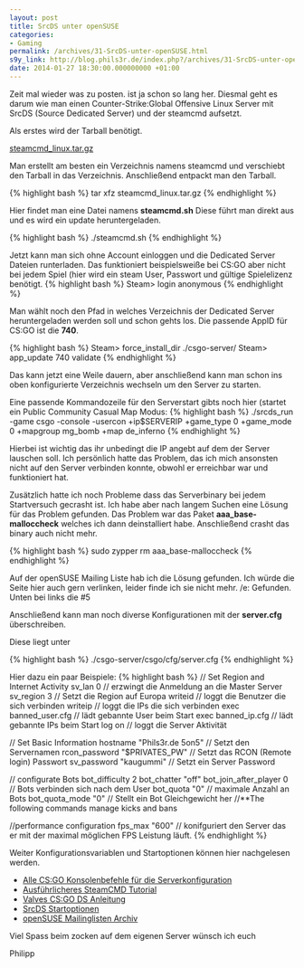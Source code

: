 ```yaml
---
layout: post
title: SrcDS unter openSUSE
categories:
- Gaming
permalink: /archives/31-SrcDS-unter-openSUSE.html
s9y_link: http://blog.phils3r.de/index.php?/archives/31-SrcDS-unter-openSUSE.html
date: 2014-01-27 18:30:00.000000000 +01:00
---
```

Zeit mal wieder was zu posten.
ist ja schon so lang her.
Diesmal geht es darum wie man einen Counter-Strike:Global Offensive Linux Server mit SrcDS (Source Dedicated Server) und der steamcmd aufsetzt.

Als erstes wird der Tarball benötigt.

[steamcmd_linux.tar.gz](http://media.steampowered.com/installer/steamcmd_linux.tar.gz)

Man erstellt am besten ein Verzeichnis namens steamcmd und verschiebt den Tarball in das Verzeichnis.
Anschließend entpackt man den Tarball.

{% highlight bash %}
tar xfz steamcmd_linux.tar.gz
{% endhighlight %}

Hier findet man eine Datei namens **steamcmd.sh**
Diese führt man direkt aus und es wird ein update heruntergeladen.

{% highlight bash %}
./steamcmd.sh
{% endhighlight %}

Jetzt kann man sich ohne Account einloggen und die Dedicated Server Dateien runterladen. Das funktioniert beispielsweiße bei CS:GO aber nicht bei jedem Spiel (hier wird ein steam User, Passwort und gültige Spielelizenz benötigt.
{% highlight bash %}
Steam> login anonymous
{% endhighlight %}

Man wählt noch den Pfad in welches Verzeichnis der Dedicated Server heruntergeladen werden soll und schon gehts los.
Die passende AppID für CS:GO ist die **740**.

{% highlight bash %}
Steam> force_install_dir ./csgo-server/
Steam> app_update 740 validate
{% endhighlight %}

Das kann jetzt eine Weile dauern, aber anschließend kann man schon ins oben konfigurierte Verzeichnis wechseln um den Server zu starten.

Eine passende Kommandozeile für den Serverstart gibts noch hier (startet ein Public Community Casual Map Modus:
{% highlight bash %}
./srcds_run -game csgo -console -usercon +ip$SERVERIP +game_type 0 +game_mode 0 +mapgroup mg_bomb +map de_inferno
{% endhighlight %}

Hierbei ist wichtig das ihr unbedingt die IP angebt auf dem der Server lauschen soll. Ich persönlich hatte das Problem, das ich mich ansonsten nicht auf den Server verbinden konnte, obwohl er erreichbar war und funktioniert hat.

Zusätzlich hatte ich noch Probleme dass das Serverbinary bei jedem Startversuch gecrasht ist. Ich habe aber nach langem Suchen eine Lösung für das Problem gefunden.
Das Problem war das Paket **aaa_base-malloccheck** welches ich dann deinstalliert habe. Anschließend crasht das binary auch nicht mehr.

{% highlight bash %}
sudo zypper rm aaa_base-malloccheck
{% endhighlight %}

Auf der openSUSE Mailing Liste hab ich die Lösung gefunden. Ich würde die Seite hier auch gern verlinken, leider finde ich sie nicht mehr.
/e: Gefunden. Unten bei links die #5

Anschließend kann man noch diverse Konfigurationen mit der **server.cfg** überschreiben.

Diese liegt unter

{% highlight bash %}
./csgo-server/csgo/cfg/server.cfg
{% endhighlight %}

Hier dazu ein paar Beispiele:
{% highlight bash %}
// Set Region and Internet Activity
sv_lan 0 // erzwingt die Anmeldung an die Master Server
sv_region 3 // Setzt die Region auf Europa
writeid // loggt die Benutzer die sich verbinden
writeip // loggt die IPs die sich verbinden
exec banned_user.cfg // lädt gebannte User beim Start
exec banned_ip.cfg // lädt gebannte IPs beim Start
log on // loggt die Server Aktivität

// Set Basic Information
hostname "Phils3r.de 5on5" // Setzt den Servernamen
rcon_password "$PRIVATES_PW" // Setzt das RCON (Remote login) Passwort
sv_password "kaugummi" // Setzt ein Server Password


// configurate Bots
bot_difficulty 2
bot_chatter "off"
bot_join_after_player 0 // Bots verbinden sich nach dem User
bot_quota "0" // maximale Anzahl an Bots
bot_quota_mode "0" // Stellt ein Bot Gleichgewicht her
//**The following commands manage kicks and bans

//performance configuration
fps_max "600" // konifguriert den Server das er mit der maximal möglichen FPS Leistung läuft.
{% endhighlight %}

Weiter Konfigurationsvariablen und Startoptionen können hier nachgelesen werden.

* [Alle CS:GO Konsolenbefehle für die Serverkonfiguration](http://cs-go-download.blogspot.de/2012/08/cs-go-konsolenbefehle.html)
* [Ausführlicheres SteamCMD Tutorial](https://developer.valvesoftware.com/wiki/SteamCMD)
* [Valves CS:GO DS Anleitung](https://developer.valvesoftware.com/wiki/Counter-Strike:_Global_Offensive_Dedicated_Servers)
* [SrcDS Startoptionen](https://developer.valvesoftware.com/wiki/Command_Line_Options#Source_Dedicated_Server)
* [openSUSE Mailinglisten Archiv](http://lists.opensuse.org/opensuse-bugs/2011-11/msg04945.html)

Viel Spass beim zocken auf dem eigenen Server wünsch ich euch

Philipp

